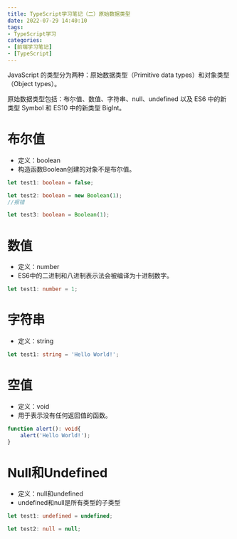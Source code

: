 ```yaml
---
title: TypeScript学习笔记（二）原始数据类型
date: 2022-07-29 14:40:10
tags:
- TypeScript学习
categories:
- [前端学习笔记]
- [TypeScript]
---
```


JavaScript 的类型分为两种：原始数据类型（Primitive data types）和对象类型（Object types）。

原始数据类型包括：布尔值、数值、字符串、null、undefined 以及 ES6 中的新类型 Symbol 和 ES10 中的新类型 BigInt。

# 布尔值

* 定义：boolean
* 构造函数Boolean创建的对象不是布尔值。

```ts
let test1: boolean = false;

let test2: boolean = new Boolean(1);
//报错

let test3: boolean = Boolean(1);
```

# 数值

* 定义：number
* ES6中的二进制和八进制表示法会被编译为十进制数字。

```ts
let test1: number = 1;
```

# 字符串

* 定义：string

```ts
let test1: string = 'Hello World!';
```

# 空值

* 定义：void
* 用于表示没有任何返回值的函数。

```ts
function alert(): void{
    alert('Hello World!');
}
```

# Null和Undefined

* 定义：null和undefined
* undefined和null是所有类型的子类型

```ts
let test1: undefined = undefined;

let test2: null = null;
```
